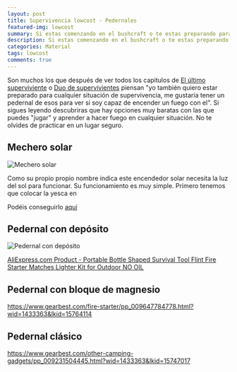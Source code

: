 ```yaml
---
layout: post
title: Supervivencia lowcost - Pedernales
featured-img: lowcost
summary: Si estas comenzando en el bushcraft o te estas preparando para la supervivencia y no quieres gastar mucho dinero en material, este es tu sitio. En este post te traemos distintos pedernales a muy buen precio.
description: Si estas comenzando en el bushcraft o te estas preparando para la supervivencia y no quieres gastar mucho dinero en material, este es tu sitio. En este post te traemos distintos pedernales a muy buen precio.
categories: Material
tags: lowcost
comments: true
---
```


<p>
 Son muchos los que después  de ver todos los capitulos de <a href="http://www.dmax.marca.com/series/supervivencia/el-ultimo-superviviente">El último superviviente</a> o <a href="https://es.dplay.com/dmax/duo-de-superviventes/">Duo de supervivientes</a> piensan "yo también quiero estar preparado para cualquier situación de supervivencia, me gustaría tener un pedernal de esos para ver si soy capaz de encender un fuego con el". Si sigues leyendo descubriras que hay opciones muy baratas con las que puedes "jugar" y aprender a hacer fuego en cualquier situación. No te olvides de practicar en un lugar seguro.
</p>


<h2>Mechero solar</h2>

<img src="https://ae01.alicdn.com/kf/HTB1rinnSFXXXXXBaXXXq6xXFXXXi/Camping-senderismo-supervivencia-al-aire-libre-solar-Spark-viento-Fire-Starter-emergencia-fuego-encendido.jpg" class="product-img" alt="Mechero solar">

<p>Como su propio propio nombre indica este encendedor solar necesita la luz del sol para funcionar. Su funcionamiento es muy simple. Primero tenemos que colocar la yesca en</p>

<p>
Podéis conseguirlo <a href="http://s.click.aliexpress.com/e/LjRyoeG" target="_parent">aquí</a>
</p>

<h2>Pedernal con depósito</h2>

<img src="https://ae01.alicdn.com/kf/HTB166O2JXXXXXajXXXXq6xXFXXXK/Arrancador-de-fuego-del-pedernal-partidos-port-til-en-forma-de-botella-herramienta-de-supervivencia-Kit.jpg" class="product-img" alt="Pedernal con depósito">

<a href="http://s.click.aliexpress.com/e/clNcRZ3i" target="_parent">AliExpress.com Product - Portable Bottle Shaped Survival Tool Flint Fire Starter Matches Lighter Kit for Outdoor NO OIL</a>

<h2>Pedernal con bloque de magnesio</h2>

https://www.gearbest.com/fire-starter/pp_009647784778.html?wid=1433363&lkid=15764114


<h2>Pedernal clásico</h2>

https://www.gearbest.com/other-camping-gadgets/pp_009231504445.html?wid=1433363&lkid=15747017